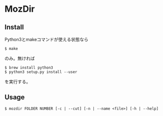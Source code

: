 # MozDir

## Install

Python3とmakeコマンドが使える状態なら

```
$ make
```

のみ。無ければ

```
$ brew install python3
$ python3 setup.py install --user
```

を実行する。

## Usage

```
$ mozdir FOLDER NUMBER [-c | --cut] [-n | --name <file>] [-h | --help]
```
